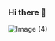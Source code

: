 ### Hi there 👋

![Image (4)](https://github.com/YuSa0-6/YuSa0-6/assets/105704944/2b60a14d-bba2-4e6a-96d1-1666846bc5dc)

<!--
**YuSa0-6/YuSa0-6** is a ✨ _special_ ✨ repository because its `README.md` (this file) appears on your GitHub profile.

Here are some ideas to get you started:

- 🔭 I’m currently working on ...
- 🌱 I’m currently learning ...
- 👯 I’m looking to collaborate on ...
- 🤔 I’m looking for help with ...
- 💬 Ask me about ...
- 📫 How to reach me: ...
- 😄 Pronouns: ...
- ⚡ Fun fact: ...
-->
